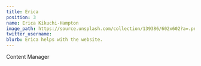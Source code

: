 ```yaml
---
title: Erica
position: 3
name: Erica Kikuchi-Hampton
image_path: https://source.unsplash.com/collection/139386/602x602?a=.png
twitter_username: 
blurb: Erica helps with the website.
---
```


Content Manager